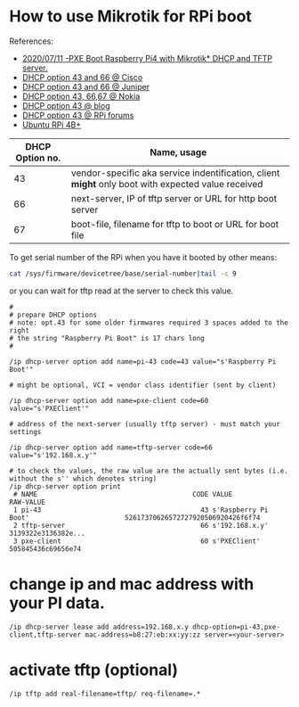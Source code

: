# How to use Mikrotik for RPi boot

References:

* [2020/07/11 -PXE Boot Raspberry Pi4 with Mikrotik* DHCP and TFTP server.](https://blog.kroko.ro/2020/07/11/pxe-boot-raspberry-pi4-with-mikrotik-dhcp-and-tftp-server/)
* [DHCP option 43 and 66 @ Cisco](https://community.cisco.com/t5/wireless-mobility-documents/configuring-dhcp-option-43-and-option-60/ta-p/3143572)
* [DHCP option 43 and 66 @ Juniper](https://www.juniper.net/documentation/en_US/junose15.1/topics/concept/dhcp-relay-option-60-strings.html)
* [DHCP option 43, 66,67 @ Nokia](https://infocenter.nokia.com/public/7750SR217R1A/index.jsp?topic=%2Fcom.nokia.Basic_System_Configuration_Guide_21.7.R1%2Fdhcp_server_off-ai9emdyopr.html)
* [DHCP option 43 @ blog](http://blog.schertz.name/2012/05/understanding-dhcp-option-43/)
* [DHCP option 43 @ RPi forums](https://forums.raspberrypi.com/viewtopic.php?t=282316)
* [Ubuntu RPi 4B+](https://xunnanxu.github.io/2020/11/28/PXE-Boot-Diskless-Raspberry-Pi-4-With-Ubuntu-Ubiquiti-and-Synology-1-DHCP-Setup/)

| DHCP Option no. | Name, usage                                                                                          |
|-----------------|------------------------------------------------------------------------------------------------------|
| 43              | vendor-specific aka service indentification, client __might__ only boot with expected value received |
| 66              | next-server, IP of tftp server or URL for http boot server                                           |
| 67              | boot-file, filename for tftp to boot or URL for boot file                                            |

To get serial number of the RPi when you have it booted by other means:

```bash
cat /sys/firmware/devicetree/base/serial-number|tail -c 9
```

or you can wait for tftp read at the server to check this value.

```
#
# prepare DHCP options
# note: opt.43 for some older firmwares required 3 spaces added to the right
# the string "Raspberry Pi Boot" is 17 chars long
#

/ip dhcp-server option add name=pi-43 code=43 value="s'Raspberry Pi Boot'"

# might be optional, VCI = vendor class identifier (sent by client)

/ip dhcp-server option add name=pxe-client code=60 value="s'PXEClient'"

# address of the next-server (usually tftp server) - must match your settings

/ip dhcp-server option add name=tftp-server code=66 value="s'192.168.x.y'"

# to check the values, the raw value are the actually sent bytes (i.e. without the s'' which denotes string)
/ip dhcp-server option print
 # NAME                                       CODE VALUE                                       RAW-VALUE
 1 pi-43                                        43 s'Raspberry Pi Boot'                        52617370626572727920506920426f6f74
 2 tftp-server                                  66 s'192.168.x.y'                              3139322e3136382e...
 3 pxe-client                                   60 s'PXEClient'                                505845436c69656e74
```

# change ip and mac address with your PI data.

```
/ip dhcp-server lease add address=192.168.x.y dhcp-option=pi-43,pxe-client,tftp-server mac-address=b8:27:eb:xx:yy:zz server=<your-server>
```

# activate tftp (optional)

```
/ip tftp add real-filename=tftp/ req-filename=.*
```
